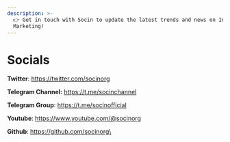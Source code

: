 ```yaml
---
description: >-
  👉 Get in touch with Socin to update the latest trends and news on Influencer
  Marketing!
---
```


# Socials

**Twitter**: https://twitter.com/socinorg

**Telegram Channel:** https://t.me/socinchannel

**Telegram Group**: https://t.me/socinofficial

**Youtube**: https://www.youtube.com/@socinorg

**Github**: https://github.com/socinorg\

